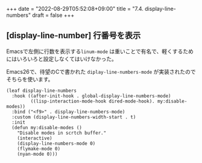 +++
date = "2022-08-29T05:52:08+09:00"
title = "7.4. display-line-numbers"
draft = false
+++
## [display-line-number] 行番号を表示
Emacsで左側に行数を表示する`linum-mode` は重いことで有名で、軽くするためにはいろいろと設定しなくてはいけなかった。

Emacs26で、待望のCで書かれた `diplay-line-numbers-mode` が実装されたのでそちらを使います。

```elisp
(leaf display-line-numbers
  :hook ((after-init-hook . global-display-line-numbers-mode)
		 ((lisp-interaction-mode-hook dired-mode-hook). my:disable-modes))
  :bind ("<f9>" . display-line-numbers-mode)
  :custom (display-line-numbers-width-start . t)
  :init
  (defun my:disable-modes ()
	"Disable modes in scrtch buffer."
	(interactive)
	(display-line-numbers-mode 0)
	(flymake-mode 0)
	(nyan-mode 0)))
```
